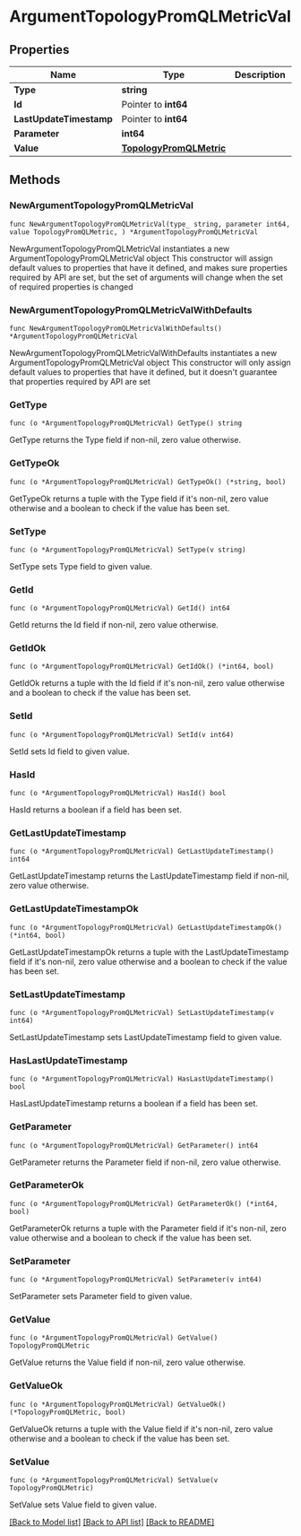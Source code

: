 # ArgumentTopologyPromQLMetricVal

## Properties

Name | Type | Description | Notes
------------ | ------------- | ------------- | -------------
**Type** | **string** |  | 
**Id** | Pointer to **int64** |  | [optional] 
**LastUpdateTimestamp** | Pointer to **int64** |  | [optional] 
**Parameter** | **int64** |  | 
**Value** | [**TopologyPromQLMetric**](TopologyPromQLMetric.md) |  | 

## Methods

### NewArgumentTopologyPromQLMetricVal

`func NewArgumentTopologyPromQLMetricVal(type_ string, parameter int64, value TopologyPromQLMetric, ) *ArgumentTopologyPromQLMetricVal`

NewArgumentTopologyPromQLMetricVal instantiates a new ArgumentTopologyPromQLMetricVal object
This constructor will assign default values to properties that have it defined,
and makes sure properties required by API are set, but the set of arguments
will change when the set of required properties is changed

### NewArgumentTopologyPromQLMetricValWithDefaults

`func NewArgumentTopologyPromQLMetricValWithDefaults() *ArgumentTopologyPromQLMetricVal`

NewArgumentTopologyPromQLMetricValWithDefaults instantiates a new ArgumentTopologyPromQLMetricVal object
This constructor will only assign default values to properties that have it defined,
but it doesn't guarantee that properties required by API are set

### GetType

`func (o *ArgumentTopologyPromQLMetricVal) GetType() string`

GetType returns the Type field if non-nil, zero value otherwise.

### GetTypeOk

`func (o *ArgumentTopologyPromQLMetricVal) GetTypeOk() (*string, bool)`

GetTypeOk returns a tuple with the Type field if it's non-nil, zero value otherwise
and a boolean to check if the value has been set.

### SetType

`func (o *ArgumentTopologyPromQLMetricVal) SetType(v string)`

SetType sets Type field to given value.


### GetId

`func (o *ArgumentTopologyPromQLMetricVal) GetId() int64`

GetId returns the Id field if non-nil, zero value otherwise.

### GetIdOk

`func (o *ArgumentTopologyPromQLMetricVal) GetIdOk() (*int64, bool)`

GetIdOk returns a tuple with the Id field if it's non-nil, zero value otherwise
and a boolean to check if the value has been set.

### SetId

`func (o *ArgumentTopologyPromQLMetricVal) SetId(v int64)`

SetId sets Id field to given value.

### HasId

`func (o *ArgumentTopologyPromQLMetricVal) HasId() bool`

HasId returns a boolean if a field has been set.

### GetLastUpdateTimestamp

`func (o *ArgumentTopologyPromQLMetricVal) GetLastUpdateTimestamp() int64`

GetLastUpdateTimestamp returns the LastUpdateTimestamp field if non-nil, zero value otherwise.

### GetLastUpdateTimestampOk

`func (o *ArgumentTopologyPromQLMetricVal) GetLastUpdateTimestampOk() (*int64, bool)`

GetLastUpdateTimestampOk returns a tuple with the LastUpdateTimestamp field if it's non-nil, zero value otherwise
and a boolean to check if the value has been set.

### SetLastUpdateTimestamp

`func (o *ArgumentTopologyPromQLMetricVal) SetLastUpdateTimestamp(v int64)`

SetLastUpdateTimestamp sets LastUpdateTimestamp field to given value.

### HasLastUpdateTimestamp

`func (o *ArgumentTopologyPromQLMetricVal) HasLastUpdateTimestamp() bool`

HasLastUpdateTimestamp returns a boolean if a field has been set.

### GetParameter

`func (o *ArgumentTopologyPromQLMetricVal) GetParameter() int64`

GetParameter returns the Parameter field if non-nil, zero value otherwise.

### GetParameterOk

`func (o *ArgumentTopologyPromQLMetricVal) GetParameterOk() (*int64, bool)`

GetParameterOk returns a tuple with the Parameter field if it's non-nil, zero value otherwise
and a boolean to check if the value has been set.

### SetParameter

`func (o *ArgumentTopologyPromQLMetricVal) SetParameter(v int64)`

SetParameter sets Parameter field to given value.


### GetValue

`func (o *ArgumentTopologyPromQLMetricVal) GetValue() TopologyPromQLMetric`

GetValue returns the Value field if non-nil, zero value otherwise.

### GetValueOk

`func (o *ArgumentTopologyPromQLMetricVal) GetValueOk() (*TopologyPromQLMetric, bool)`

GetValueOk returns a tuple with the Value field if it's non-nil, zero value otherwise
and a boolean to check if the value has been set.

### SetValue

`func (o *ArgumentTopologyPromQLMetricVal) SetValue(v TopologyPromQLMetric)`

SetValue sets Value field to given value.



[[Back to Model list]](../README.md#documentation-for-models) [[Back to API list]](../README.md#documentation-for-api-endpoints) [[Back to README]](../README.md)


